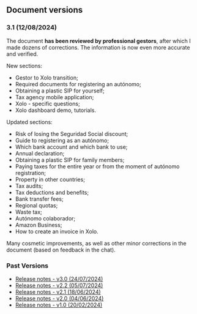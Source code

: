 ## Document versions

### 3.1 (12/08/2024)

The document **has been reviewed by professional gestors**, after which I made dozens of corrections. The information is
now even more accurate and verified.

New sections:

- Gestor to Xolo transition;
- Required documents for registering an autónomo;
- Obtaining a plastic SIP for yourself;
- Tax agency mobile application;
- Xolo - specific questions;
- Xolo dashboard demo, tutorials.

Updated sections:

- Risk of losing the Seguridad Social discount;
- Guide to registering as an autónomo;
- Which bank account and which bank to use;
- Annual declaration;
- Obtaining a plastic SIP for family members;
- Paying taxes for the entire year or from the moment of autónomo registration;
- Property in other countries;
- Tax audits;
- Tax deductions and benefits;
- Bank transfer fees;
- Regional quotas;
- Waste tax;
- Autónomo colaborador;
- Amazon Business;
- How to create an invoice in Xolo.

Many cosmetic improvements, as well as other minor corrections in the document (based on feedback in the chat).

### Past Versions

- [Release notes - v3.0 (24/07/2024)](en/versions/3.0.html)
- [Release notes - v2.2 (05/07/2024)](en/versions/2.2.html)
- [Release notes - v2.1 (18/06/2024)](en/versions/2.1.html)
- [Release notes - v2.0 (04/06/2024)](en/versions/2.0.html)
- [Release notes - v1.0 (20/02/2024)](en/versions/1.0.html)
